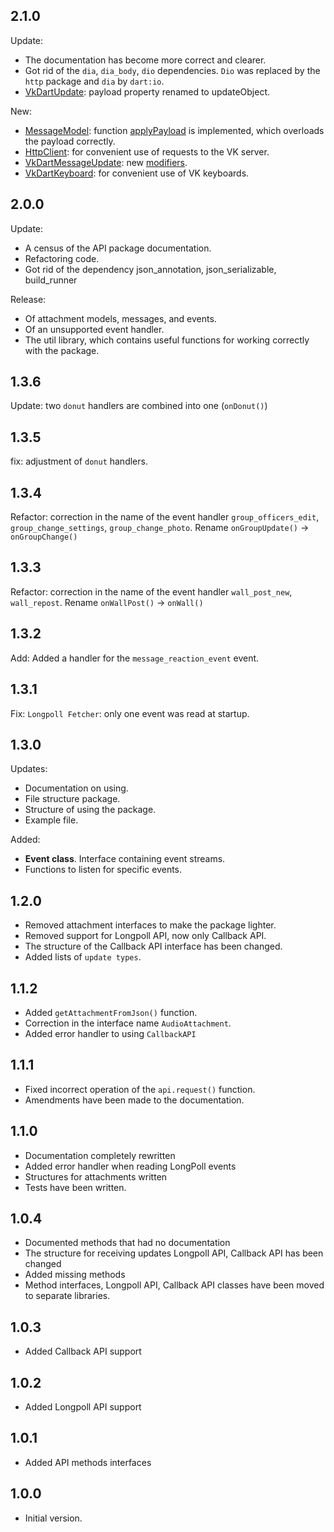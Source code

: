 ## 2.1.0
Update:
- The documentation has become more correct and clearer.
- Got rid of the `dia`, `dia_body`, `dio` dependencies. `Dio` was replaced by the `http` package and `dia` by `dart:io`.
- [VkDartUpdate](https://pub.dev/documentation/vkdart/latest/vkdart.model/VkDartUpdate-class.html): payload property renamed to updateObject.

New:
- [MessageModel](https://pub.dev/documentation/vkdart/latest/vkdart.vkontakte/MessageModel-class.html): function [applyPayload](https://pub.dev/documentation/vkdart/latest/vkdart.vkontakte/MessageModel/applyPayload.html) is implemented, which overloads the payload correctly.
- [HttpClient](https://pub.dev/documentation/vkdart/latest/vkdart.util/HttpClient-class.html): for convenient use of requests to the VK server.
- [VkDartMessageUpdate](https://pub.dev/documentation/vkdart/latest/vkdart.model/VkDartMessageUpdate-class.html): new [modifiers](https://github.com/swedesjs/vkdart/commit/a0b2c137d6202a48173c792aa125e53c42ff01d2).
- [VkDartKeyboard](https://pub.dev/documentation/vkdart/latest/vkdart.util/VkDartKeyboard-class.html): for convenient use of VK keyboards. 

## 2.0.0
Update:
- A census of the API package documentation.
- Refactoring code.
- Got rid of the dependency json_annotation, json_serializable, build_runner

Release: 
- Of attachment models, messages, and events.
- Of an unsupported event handler.
- The util library, which contains useful functions for working correctly with the package.

## 1.3.6
Update: two `donut` handlers are combined into one (`onDonut()`)

## 1.3.5
fix: adjustment of `donut` handlers.

## 1.3.4
Refactor: correction in the name of the event handler `group_officers_edit`, `group_change_settings`, `group_change_photo`.
Rename `onGroupUpdate()` -> `onGroupChange()`

## 1.3.3
Refactor: correction in the name of the event handler `wall_post_new`, `wall_repost`.
Rename `onWallPost()` -> `onWall()`

## 1.3.2
Add: Added a handler for the `message_reaction_event` event.

## 1.3.1
Fix: `Longpoll Fetcher`: only one event was read at startup.

## 1.3.0
Updates:
- Documentation on using.
- File structure package.
- Structure of using the package.
- Example file.

Added: 
- **Event class**. Interface containing event streams.
- Functions to listen for specific events.

## 1.2.0
- Removed attachment interfaces to make the package lighter.
- Removed support for Longpoll API, now only Callback API.
- The structure of the Callback API interface has been changed.
- Added lists of `update types`.

## 1.1.2
- Added `getAttachmentFromJson()` function.
- Correction in the interface name `AudioAttachment`.
- Added error handler to using `CallbackAPI`

## 1.1.1
- Fixed incorrect operation of the `api.request()` function.
- Amendments have been made to the documentation.

## 1.1.0

- Documentation completely rewritten
- Added error handler when reading LongPoll events
- Structures for attachments written
- Tests have been written.

## 1.0.4

- Documented methods that had no documentation
- The structure for receiving updates Longpoll API, Callback API has been changed
- Added missing methods
- Method interfaces, Longpoll API, Callback API classes have been moved to separate libraries.

## 1.0.3

- Added Callback API support

## 1.0.2

- Added Longpoll API support

## 1.0.1

- Added API methods interfaces

## 1.0.0

- Initial version.

